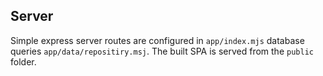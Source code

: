 ## Server

Simple express server routes are configured in `app/index.mjs` database queries `app/data/repositiry.msj`.
The built SPA is served from the `public` folder.